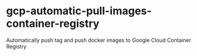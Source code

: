 # gcp-automatic-pull-images-container-registry
Automatically push tag and push docker images to Google Cloud Container Registry

